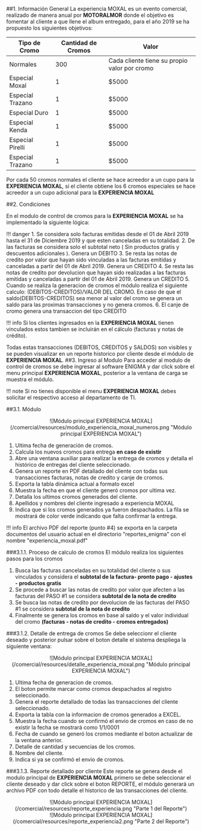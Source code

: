 

##1. Información General
La experiencia MOXAL es un evento comercial, realizado de manera anual por **MOTORALMOR** donde el objetivo es fomentar al cliente a que llene el album entregado, para el año 2019 se ha propuesto los siguientes objetivos:


|Tipo de Cromo|Cantidad de Cromos|Valor|
|---|---|---|
|Normales|300|Cada cliente tiene su propio valor por cromo|
|Especial Moxal|1|$5000|
|Especial Trazano|1|$5000|
|Especial Duro|1|$5000|
|Especial Kenda|1|$5000|
|Especial Pirelli|1|$5000|
|Especial Trazano|1|$5000|

Por cada 50 cromos normales el cliente se hace acreedor a un cupo para la **EXPERIENCIA MOXAL**, si el cliente obtiene los 6 cromos especiales se hace acreedor a un cupo adicional para la **EXPERIENCIA MOXAL**

##2. Condiciones

En el modulo de control de cromos para la **EXPERIENCIA MOXAL** se ha implementado la siguiente lógica:

!!! danger
    1. Se considera solo facturas emitidas desde el 01 de Abril 2019 hasta el 31 de Diciembre 2019 y que esten canceladas en su totalidad. 
    2. De las facturas se considera solo el subtotal neto ( Sin productos gratis y descuentos adicionales ). Genera un DEBITO
    3. Se resta las notas de credito por valor que hayan sido vinculadas a las facturas emitidas y canceladas a partir del 01 de Abril 2019. Genera un CREDITO
    4. Se resta las notas de credito por devolucion que hayan sido realizadas a las facturas emitidas y canceladas a partir del 01 de Abril 2019. Genera un CREDITO
    5. Cuando se realiza la generacion de cromos el módulo realiza el siguiente calculo: (DEBITOS-CREDITOS)/VALOR DEL CROMO. En caso de que el saldo(DEBITOS-CREDITOS) sea menor al valor del cromo se genera un saldo para las proximas transacciones y no genera cromos. 
    6. El canje de cromo genera una transaccion del tipo CREDITO

!!! info
    Si los clientes ingresados en la **EXPERIENCIA MOXAL** tienen vinculados estos tambien se incluirán en el cálculo (facturas y notas de crédito).

Todas estas transacciones (DEBITOS, CREDITOS y SALDOS) son visibles y se pueden visualizar en un reporte historico por cliente desde el módulo de **EXPERIENCIA MOXAL**.
##3. Ingreso al Modulo
Para acceder al modulo de control de cromos se debe ingresar al software ENIGMA y dar click sobre el menu principal **EXPERIENCIA MOXAL**, posterior a la ventana de carga se muestra el módulo.

!!! note
    Si no tienes disponible el menu **EXPERIENCIA MOXAL** debes solicitar el respectivo acceso al departamento de TI.

##3.1. Módulo
<center>![Módulo principal EXPERIENCIA MOXAL](/comercial/resources/modulo_experiencia_moxal_numeros.png "Módulo principal EXPERIENCIA MOXAL")</center>

1. Ultima fecha de generación de cromos.
2. Calcula los nuevos cromos para entrega **en caso de existir**
3. Abre una ventana auxiliar para realizar la entrega de cromos y detalla el histórico de entregas del cliente seleccionado.
4. Genera un reporte en PDF detallado del cliente con todas sus transacciones facturas, notas de credito y canje de cromos.
5. Exporta la tabla dinámica actual a formato excel
6. Muestra la fecha en que el cliente generó cromos por ultima vez.
7. Detalla los ultimos cromos generados del cliente.
8. Apellidos y nombres del cliente ingresado a experiencia MOXAL
9. Indica que si los cromos generados ya fueron despachados. La fila se mostrará de color verde indicando que falta confirmar la entrega.

!!! info
    El archivo PDF del reporte (punto #4) se exporta en la carpeta documentos del usuario actual en el directorio "reportes_enigma" con el nombre "experiencia_moxal.pdf"

###3.1.1. Proceso de calculo de cromos
El módulo realiza los siguientes pasos para los cromos

1. Busca las facturas canceladas en su totalidad del cliente o sus vinculados y considera el **subtotal de la factura- pronto pago - ajustes - productos gratis** 
2. Se procede a buscar las notas de credito por valor que afecten a las facturas del PASO #1 se considera **subtotal de la nota de credito**
3. Se busca las notas de credito por devolucion de las facturas del PASO #1 se considera **subtotal de la nota de credito**
4. Finalmente se genera los cromos en base al saldo y el valor individual del cromo **(facturas - notas de credito - cromos entregados)**

###3.1.2. Detalle de entrega de cromos
Se debe seleccionr el cliente deseado y posterior pulsar sobre el boton detalle el sistema despliega la siguiente ventana:
<center>![Módulo principal EXPERIENCIA MOXAL](/comercial/resources/detalle_experiencia_moxal.png "Módulo principal EXPERIENCIA MOXAL")</center>

1. Ultima fecha de generacion de cromos.
2. El boton permite marcar como cromos despachados al registro seleccionado.
3. Genera el reporte detallado de todas las transacciones del cliente seleccionado.
4. Exporta la tabla con la informacion de cromos generados a EXCEL.
5. Muestra la fecha cuando se confirmó el envio de cromos en caso de no existir la fecha se mostrará como 1/1/0001
6. Fecha de cuando se generó los cromos mediante el boton actualizar de la ventana anterior.
7. Detalle de cantidad y secuencias de los cromos.
8. Nombre del cliente.
9. Indica si ya se confirmó el envio de cromos.

###3.1.3. Reporte detallado por cliente
Este reporte se genera desde el modulo principal de **EXPERIENCIA MOXAL** primero se debe seleccionar el cliente deseado y dar click sobre el boton REPORTE, el módulo generará un archivo PDF con todo detalle el historico de las transacciones del cliente.


<center>![Módulo principal EXPERIENCIA MOXAL](/comercial/resources/reporte_experiencia.png "Parte 1 del Reporte")</center>
<center>![Módulo principal EXPERIENCIA MOXAL](/comercial/resources/reporte_experiencia2.png "Parte 2 del Reporte")</center>